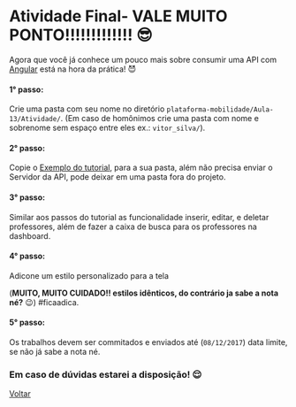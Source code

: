 # Atividade Final- VALE  MUITO PONTO!!!!!!!!!!!!! :sunglasses:

Agora que você já conhece um pouco mais sobre consumir uma API com [Angular](https://angular.io/) está na hora da prática! :smiling_imp:

#### 1° passo:

Crie uma pasta com seu nome no diretório `plataforma-mobilidade/Aula-13/Atividade/`.  (Em caso de homônimos crie uma pasta com nome e sobrenome sem espaço entre eles ex.: `vitor_silva/`).

#### 2° passo:

Copie o [Exemplo do tutorial](https://github.com/meta-sistemas-2017/plataforma-mobilidade/tree/master/Aula-13/Exemplo),  para a sua pasta, além não precisa enviar o Servidor da API, pode deixar em uma pasta fora do projeto.

#### 3° passo:

Similar aos passos do tutorial as funcionalidade inserir, editar, e deletar  professores, além de fazer a caixa de busca para os professores na dashboard.

#### 4° passo:

Adicone um estilo personalizado para a tela 

(**MUITO, MUITO CUIDADO!! estilos idênticos, do contrário ja sabe a nota né?** :wink:) #ficaadica.

#### 5° passo:

Os trabalhos devem ser commitados e enviados até  (`08/12/2017`) data limite, se não já sabe a nota né.

### Em caso de dúvidas estarei a disposição! :relieved:


[Voltar](https://github.com/meta-sistemas-2017/plataforma-mobilidade/tree/master/Aula-13)